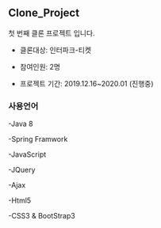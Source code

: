 ## Clone_Project

첫 번째 클론 프로젝트 입니다.

- 클론대상: 인터파크-티켓

- 참여인원: 2명

- 프로젝트 기간: 2019.12.16~2020.01 (진행중)

### 사용언어

-Java 8

-Spring Framwork

-JavaScript

-JQuery

-Ajax

-Html5

-CSS3 & BootStrap3
